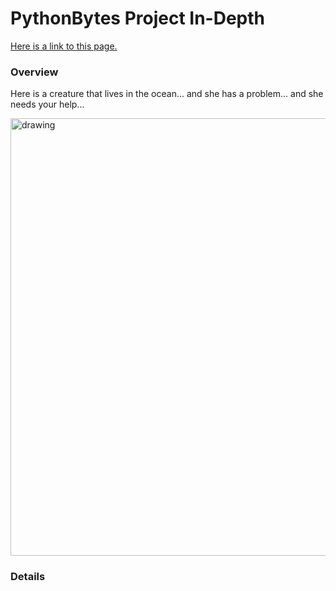 # PythonBytes Project In-Depth


[Here is a link to this page.](https://github.com/robfatland/pythonbytes/tree/master/projects/whales#pythonbytes-project-in-depth)


### Overview


Here is a creature that lives in the ocean... and she has a problem... and she needs your help...


<img src="https://github.com/robfatland/pythonbytes/blob/master/projects/whales/humpback.png" alt="drawing" width="700"/>


### Details


